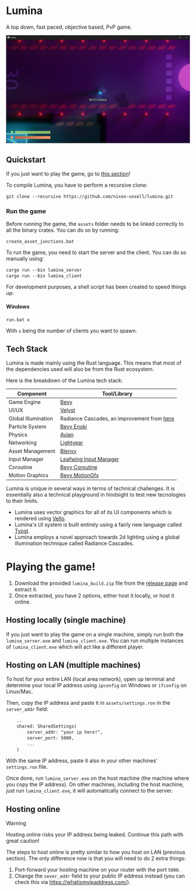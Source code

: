 # Lumina

A top down, fast paced, objective based, PvP game.

![poster](./.github/assets/poster.png)

## Quickstart

If you just want to play the game, go to [this section](#playing-the-game)!

To compile Lumina, you have to perform a recursive clone:

```
git clone --recursive https://github.com/nixon-voxell/lumina.git
```

### Run the game

Before running the game, the `assets` folder needs to be linked correctly to all the binary crates.
You can do so by running:

```
create_asset_junctions.bat
```

To run the game, you need to start the server and the client.
You can do so manually using:

```
cargo run --bin lumina_server
cargo run --bin lumina_client
```

For development purposes, a shell script has been created to speed things up:

#### Windows

```
run.bat x
```

With `x` being the number of clients you want to spawn.

## Tech Stack

Lumina is made mainly using the Rust language.
This means that most of the dependencies used will also be from the Rust ecosystem.

Here is the breakdown of the Lumina tech stack:

| Component           | Tool/Library                                                                                             |
|---------------------|----------------------------------------------------------------------------------------------------------|
| Game Engine         | [Bevy](https://bevyengine.org/)                                                                          |
| UI/UX               | [Velyst](https://github.com/voxell-tech/velyst)                                                          |
| Global Illumination | Radiance Cascades, an improvement from [here](https://github.com/nixon-voxell/bevy_radiance_cascades)    |
| Particle System     | [Bevy Enoki](https://github.com/Lommix/bevy_enoki)                                                       |
| Physics             | [Avian](https://github.com/Jondolf/avian)                                                                |
| Networking          | [Lightyear](https://github.com/cBournhonesque/lightyear)                                                 |
| Asset Management    | [Blenvy](https://github.com/kaosat-dev/Blenvy)                                                           |
| Input Manager       | [Leafwing Input Manager](https://github.com/Leafwing-Studios/leafwing-input-manager)                     |
| Coroutine           | [Bevy Coroutine](https://github.com/Maaxed/bevy_coroutine)                                               |
| Motion Graphics     | [Bevy MotionGfx](https://github.com/voxell-tech/bevy_motiongfx)                                          |

Lumina is unique in several ways in terms of technical challenges.
It is essentially also a technical playground in hindsight to test new tecnologies to their limits.

- Lumina uses vector graphics for all of its UI components which is rendered using [Vello](https://github.com/linebender/bevy_vello).
- Lumina's UI system is built entirely using a fairly new language called [Typst](https://typst.app/).
- Lumina employs a novel approach towards 2d lighting using a global illumination technique called Radiance Cascades.

# Playing the game!

1. Download the provided `lumina_build.zip` file from the [release page](https://github.com/nixon-voxell/lumina/releases) and extract it.
2. Once extracted, you have 2 options, either host it locally, or host it online.

## Hosting locally (single machine)

If you just want to play the game on a single machine, simply run both the `lumina_server.exe` and `lumina_client.exe`.
You can run multiple instances of `lumina_client.exe` which will act like a different player.

## Hosting on LAN (multiple machines)

To host for your entire LAN (local area network), open up terminal and determine your local IP address using `ipconfig` on Windows or `ifconfig` on Linux/Mac.

Then, copy the IP address and paste it in `assets/settings.ron` in the `server_addr` field:
```ron
    ..
    shared: SharedSettings(
        server_addr: "your ip here!",
        server_port: 5000,
        ...
    )
```
With the same IP address, paste it also in your other machines' `settings.ron` file.

Once done, run `lumina_server.exe` on the host machine (the machine where you copy the IP address).
On other machines, including the host machine, just run `lumina_client.exe`, it will automatically connect to the server.

## Hosting online

> [!WARNING]
> Hosting online risks your IP address being leaked. Continue this path with great caution!

The steps to host online is pretty similar to how you host on LAN (previous section). The only difference now is that you will need to do 2 extra things:

1. Port-forward your hosting machine on your router with the port `5000`.
2. Change the `sever_addr` field to your public IP address instead (you can check this via https://whatismyipaddress.com/).
